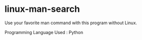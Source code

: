 # linux-man-search
Use your favorite man command with this program without Linux.

Programming Language Used : Python
